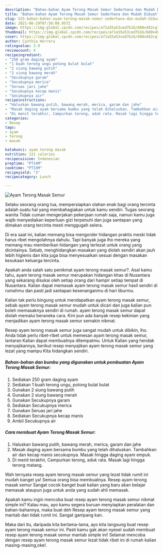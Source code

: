 ```yaml
---
description: "Bahan-bahan Ayam Terong Masak Semur Sederhana dan Mudah Dibuat"
title: "Bahan-bahan Ayam Terong Masak Semur Sederhana dan Mudah Dibuat"
slug: 525-bahan-bahan-ayam-terong-masak-semur-sederhana-dan-mudah-dibuat
date: 2021-06-29T07:58:09.957Z
image: https://img-global.cpcdn.com/recipes/a71a55a53ced7b16/680x482cq70/ayam-terong-masak-semur-foto-resep-utama.jpg
thumbnail: https://img-global.cpcdn.com/recipes/a71a55a53ced7b16/680x482cq70/ayam-terong-masak-semur-foto-resep-utama.jpg
cover: https://img-global.cpcdn.com/recipes/a71a55a53ced7b16/680x482cq70/ayam-terong-masak-semur-foto-resep-utama.jpg
author: Cynthia Herrera
ratingvalue: 3.9
reviewcount: 4
recipeingredient:
- "250 gram daging ayam"
- "1 buah terong ungu potong bulat bulat"
- "2 siung bawang putih"
- "2 siung bawang merah"
- "Secukupnya garam"
- "Secukupnya merica"
- "Seruas jari jahe"
- "Secukupnya kecap manis"
- "Secukupnya air"
recipeinstructions:
- "Haluskan bawang putih, bawang merah, merica, garam dan jahe"
- "Masak daging ayam bersama bumbu yang telah dihaluskan. Tambahkan air dan kecap manis secukupnya. Masak hingga daging ayam empuk."
- "Di menit terakhir, Campurkan terong, aduk rata. Masak lagi hingga terong matang."
categories:
- Resep
tags:
- ayam
- terong
- masak

katakunci: ayam terong masak 
nutrition: 121 calories
recipecuisine: Indonesian
preptime: "PT14M"
cooktime: "PT33M"
recipeyield: "3"
recipecategory: Lunch

---
```



![Ayam Terong Masak Semur](https://img-global.cpcdn.com/recipes/a71a55a53ced7b16/680x482cq70/ayam-terong-masak-semur-foto-resep-utama.jpg)

Selaku seorang orang tua, mempersiapkan olahan enak bagi orang tercinta adalah suatu hal yang membahagiakan untuk kamu sendiri. Tugas seorang  wanita Tidak cuman mengerjakan pekerjaan rumah saja, namun kamu juga wajib menyediakan keperluan gizi terpenuhi dan juga santapan yang dimakan orang tercinta mesti menggugah selera.

Di era  saat ini, kalian memang bisa mengorder hidangan praktis meski tidak harus ribet mengolahnya dahulu. Tapi banyak juga lho mereka yang memang mau memberikan hidangan yang terlezat untuk orang yang dicintainya. Sebab, menghidangkan masakan yang diolah sendiri akan jauh lebih higienis dan kita juga bisa menyesuaikan sesuai dengan masakan kesukaan keluarga tercinta. 



Apakah anda salah satu penikmat ayam terong masak semur?. Asal kamu tahu, ayam terong masak semur merupakan hidangan khas di Nusantara yang sekarang disukai oleh setiap orang dari hampir setiap tempat di Nusantara. Kalian dapat memasak ayam terong masak semur hasil sendiri di rumahmu dan pasti jadi santapan kesenanganmu di hari liburmu.

Kalian tak perlu bingung untuk mendapatkan ayam terong masak semur, sebab ayam terong masak semur mudah untuk dicari dan juga kalian pun boleh memasaknya sendiri di rumah. ayam terong masak semur dapat diolah memalui beraneka cara. Kini pun ada banyak resep kekinian yang menjadikan ayam terong masak semur semakin nikmat.

Resep ayam terong masak semur juga sangat mudah untuk dibikin, lho. Anda tidak perlu ribet-ribet untuk memesan ayam terong masak semur, lantaran Kalian dapat membuatnya ditempatmu. Untuk Kalian yang hendak menyajikannya, berikut resep menyajikan ayam terong masak semur yang lezat yang mampu Kita hidangkan sendiri.

<!--inarticleads1-->

##### Bahan-bahan dan bumbu yang digunakan untuk pembuatan Ayam Terong Masak Semur:

1. Sediakan 250 gram daging ayam
1. Sediakan 1 buah terong ungu, potong bulat bulat
1. Gunakan 2 siung bawang putih
1. Gunakan 2 siung bawang merah
1. Gunakan Secukupnya garam
1. Sediakan Secukupnya merica
1. Gunakan Seruas jari jahe
1. Sediakan Secukupnya kecap manis
1. Ambil Secukupnya air




<!--inarticleads2-->

##### Cara membuat Ayam Terong Masak Semur:

1. Haluskan bawang putih, bawang merah, merica, garam dan jahe
1. Masak daging ayam bersama bumbu yang telah dihaluskan. Tambahkan air dan kecap manis secukupnya. Masak hingga daging ayam empuk.
1. Di menit terakhir, Campurkan terong, aduk rata. Masak lagi hingga terong matang.




Wah ternyata resep ayam terong masak semur yang lezat tidak rumit ini mudah banget ya! Semua orang bisa membuatnya. Resep ayam terong masak semur Sangat cocok banget buat kalian yang baru akan belajar memasak ataupun juga untuk anda yang sudah ahli memasak.

Apakah kamu ingin mencoba buat resep ayam terong masak semur nikmat simple ini? Kalau mau, ayo kamu segera buruan menyiapkan peralatan dan bahan-bahannya, maka buat deh Resep ayam terong masak semur yang mantab dan tidak rumit ini. Sangat gampang kan. 

Maka dari itu, daripada kita berlama-lama, ayo kita langsung buat resep ayam terong masak semur ini. Pasti kamu gak akan nyesel sudah membuat resep ayam terong masak semur mantab simple ini! Selamat mencoba dengan resep ayam terong masak semur lezat tidak ribet ini di rumah kalian masing-masing,oke!.

